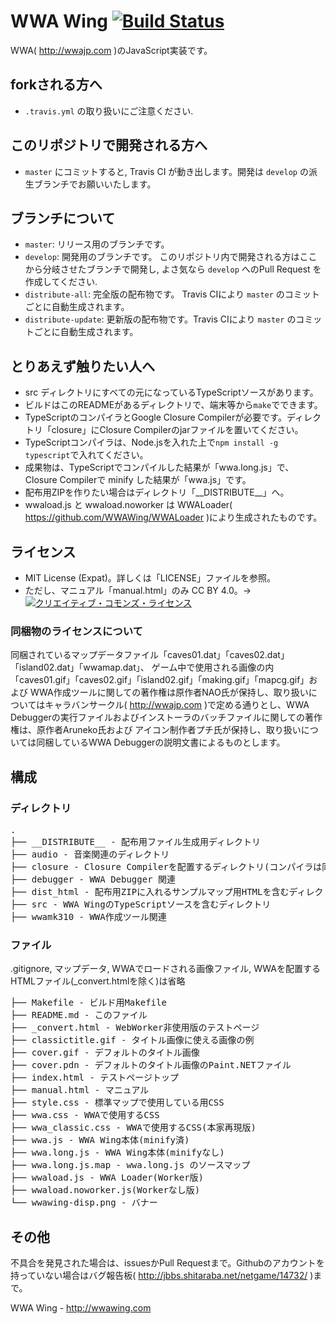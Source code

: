 # WWA Wing [![Build Status](https://travis-ci.org/WWAWing/WWAWing.svg?branch=master)](https://travis-ci.org/WWAWing/WWAWing)
WWA( http://wwajp.com )のJavaScript実装です。

## forkされる方へ
- `.travis.yml` の取り扱いにご注意ください.

## このリポジトリで開発される方へ
- `master` にコミットすると, Travis CI が動き出します。開発は `develop` の派生ブランチでお願いいたします。

## ブランチについて
- `master`: リリース用のブランチです。
- `develop`: 開発用のブランチです。 このリポジトリ内で開発される方はここから分岐させたブランチで開発し, よさ気なら `develop` へのPull Request を作成してください.
- `distribute-all`: 完全版の配布物です。 Travis CIにより `master` のコミットごとに自動生成されます。
- `distribute-update`: 更新版の配布物です。Travis CIにより `master` のコミットごとに自動生成されます。


## とりあえず触りたい人へ
- src ディレクトリにすべての元になっているTypeScriptソースがあります。
- ビルドはこのREADMEがあるディレクトリで、端末等から<code>make</code>でできます。 
- TypeScriptのコンパイラとGoogle Closure Compilerが必要です。ディレクトリ「closure」にClosure Compilerのjarファイルを置いてください。
- TypeScriptコンパイラは、Node.jsを入れた上で<code>npm install -g typescript</code>で入れてください。
- 成果物は、TypeScriptでコンパイルした結果が「wwa.long.js」で、Closure Compilerで minify した結果が「wwa.js」です。
- 配布用ZIPを作りたい場合はディレクトリ「\_\_DISTRIBUTE\_\_」へ。
- wwaload.js と wwaload.noworker は WWALoader( https://github.com/WWAWing/WWALoader )により生成されたものです。

## ライセンス
- MIT License (Expat)。詳しくは「LICENSE」ファイルを参照。
- ただし、マニュアル「manual.html」のみ CC BY 4.0。→<a rel="license" href="http://creativecommons.org/licenses/by/4.0/"><img alt="クリエイティブ・コモンズ・ライセンス" style="border-width:0" src="https://i.creativecommons.org/l/by/4.0/80x15.png" /></a>

### 同梱物のライセンスについて
同梱されているマップデータファイル「caves01.dat」「caves02.dat」 「island02.dat」「wwamap.dat」、 ゲーム中で使用される画像の内「caves01.gif」「caves02.gif」「island02.gif」「making.gif」「mapcg.gif」および WWA作成ツールに関しての著作権は原作者NAO氏が保持し、取り扱いについてはキャラバンサークル( http://wwajp.com )で定める通りとし、WWA Debuggerの実行ファイルおよびインストーラのバッチファイルに関しての著作権は、原作者Aruneko氏および アイコン制作者プチ氏が保持し、取り扱いについては同梱しているWWA Debuggerの説明文書によるものとします。

## 構成
### ディレクトリ
<pre>
.
├── __DISTRIBUTE__ - 配布用ファイル生成用ディレクトリ
├── audio - 音楽関連のディレクトリ
├── closure - Closure Compilerを配置するディレクトリ(コンパイラは同梱してません)
├── debugger - WWA Debugger 関連
├── dist_html - 配布用ZIPに入れるサンプルマップ用HTMLを含むディレクトリ
├── src - WWA WingのTypeScriptソースを含むディレクトリ
├── wwamk310 - WWA作成ツール関連
</pre>
### ファイル
.gitignore, マップデータ, WWAでロードされる画像ファイル, WWAを配置するHTMLファイル(_convert.htmlを除く)は省略
<pre>
├── Makefile - ビルド用Makefile
├── README.md - このファイル
├── _convert.html - WebWorker非使用版のテストページ
├── classictitle.gif - タイトル画像に使える画像の例
├── cover.gif - デフォルトのタイトル画像
├── cover.pdn - デフォルトのタイトル画像のPaint.NETファイル
├── index.html - テストページトップ
├── manual.html - マニュアル
├── style.css - 標準マップで使用している用CSS
├── wwa.css - WWAで使用するCSS
├── wwa_classic.css - WWAで使用するCSS(本家再現版)
├── wwa.js - WWA Wing本体(minify済)
├── wwa.long.js - WWA Wing本体(minifyなし)
├── wwa.long.js.map - wwa.long.js のソースマップ
├── wwaload.js - WWA Loader(Worker版)
├── wwaload.noworker.js(Workerなし版)
└── wwawing-disp.png - バナー
</pre>

## その他
不具合を発見された場合は、issuesかPull Requestまで。Githubのアカウントを持っていない場合はバグ報告板( http://jbbs.shitaraba.net/netgame/14732/ )まで。

WWA Wing - http://wwawing.com
